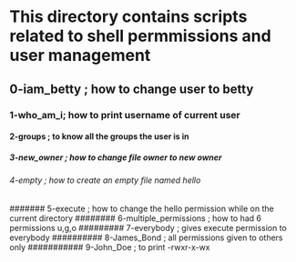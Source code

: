 # This directory contains scripts related to shell permmissions and user management
## 0-iam_betty ; how to change user to betty
### 1-who_am_i; how to print username of current user
#### 2-groups ; to know all the groups the user is in
##### 3-new_owner ; how to change file owner to new owner
###### 4-empty ; how to create an empty file named hello
####### 5-execute ; how to change the hello permission while on the current directory
######## 6-multiple_permissions ; how to had 6 permissions u,g,o
######### 7-everybody ; gives execute permission to everybody
########## 8-James_Bond ; all permissions given to others only
########### 9-John_Doe ; to print -rwxr-x-wx
